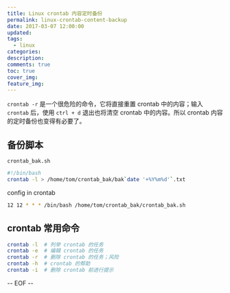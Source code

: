 ```yaml
---
title: Linux crontab 内容定时备份
permalink: linux-crontab-content-backup
date: 2017-03-07 12:00:00
updated:
tags:
  - linux
categories:
description:
comments: true
toc: true
cover_img:
feature_img:
---
```


`crontab -r` 是一个很危险的命令，它将直接重置 crontab 中的内容；输入 `crontab` 后，使用 `ctrl + d` 退出也将清空 crontab 中的内容。所以 crontab 内容的定时备份也变得有必要了。

## 备份脚本

`crontab_bak.sh`

```bash
#!/bin/bash
crontab -l > /home/tom/crontab_bak/bak`date '+%Y%m%d'`.txt
```

config in crontab

```bash
12 12 * * * /bin/bash /home/tom/crontab_bak/crontab_bak.sh
```

<!-- more -->

## crontab 常用命令

```bash
crontab -l  # 列举 crontab 的任务
crontab -e  # 编辑 crontab 的任务
crontab -r  # 删除 crontab 的任务；风险
crontab -h  # crontab 的帮助
crontab -i  # 删除 crontab 前进行提示
```

-- EOF --
